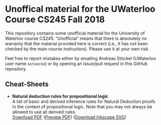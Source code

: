 # Unoffical material for the UWaterloo Course CS245 Fall 2018

This repository contains some unofficial material for the University of Waterloo course CS245. “Unofficial” means that there is absolutely no warranty that the material provided here is correct (i.e., it has not been checked by the main course instructors). Please use it at your own risk.

Feel free to report mistakes either by emailing Andreas Stöckel (UWaterloo user name `astoecke`) or by opening an issue/pull request in this GitHub repository.

## Cheat-Sheets

* **Natural deduction rules for propositional logic**<br/>
  A list of basic and derived inference rules for Natural Deduction proofs in the context of propositional logic. Note that you may not always be allowed to use all derived rules.<br/>
  [Download PDF](https://github.com/astoeckel/cs245-f18/raw/master/cheat-sheets/nd_prop_logic_cheat_sheet.pdf) ([Preview PDF](https://github.com/astoeckel/cs245-f18/blob/master/cheat-sheets/nd_prop_logic_cheat_sheet.pdf)) ([Download Inkscape SVG](https://github.com/astoeckel/cs245-f18/raw/master/cheat-sheets/nd_prop_logic_cheat_sheet.svg))
